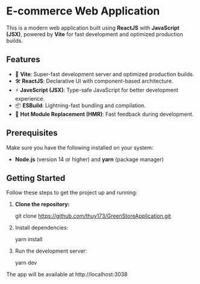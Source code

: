 # E-commerce Web Application

This is a modern web application built using **ReactJS** with **JavaScript (JSX)**, powered by **Vite** for fast development and optimized production builds.

## Features

- 🚀 **Vite**: Super-fast development server and optimized production builds.
- 🛠 **ReactJS**: Declarative UI with component-based architecture.
- ⚡ **JaveScript (JSX)**: Type-safe JavaScript for better development experience.
- 📦 **ESBuild**: Lightning-fast bundling and compilation.
- 🔄 **Hot Module Replacement (HMR)**: Fast feedback during development.

## Prerequisites

Make sure you have the following installed on your system:

- **Node.js** (version 14 or higher) and **yarn** (package manager)

## Getting Started

Follow these steps to get the project up and running:

1. **Clone the repository:**

   git clone https://github.com/thuy173/GreenStoreApplication.git

2. Install dependencies:

    yarn install

3. Run the development server:

    yarn dev

The app will be available at http://localhost:3038
